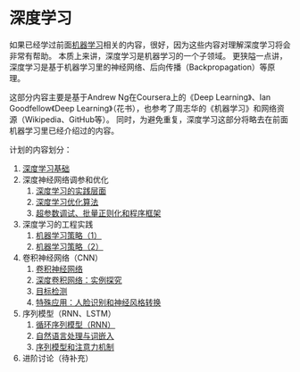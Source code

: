 # 深度学习

如果已经学过前面[机器学习](../macine-learning/)相关的内容，很好，因为这些内容对理解深度学习将会非常有帮助。
本质上来讲，深度学习是机器学习的一个子领域。
更狭隘一点讲，深度学习是基于机器学习里的神经网络、后向传播（Backpropagation）等原理。

这部分内容主要是基于Andrew Ng在Coursera上的《Deep Learning》、Ian Goodfellow《Deep Learning》（花书），也参考了周志华的《机器学习》和网络资源（Wikipedia、GitHub等）。
同时，为避免重复，深度学习这部分将略去在前面机器学习里已经介绍过的内容。

计划的内容划分：
1. [深度学习基础](1.deep-learning-basic.md)
2. 深度神经网络调参和优化
   1. [深度学习的实践层面](2.improving-deep-neural-networks-1.practical-aspects.md)
   2. [深度学习优化算法](2.improving-deep-neural-networks-2.optimization-algorithms.md)
   3. [超参数调试、批量正则化和程序框架](2.improving-deep-neural-networks-3.pyperparameter-tuning.md)
3. 深度学习的工程实践
   1. [机器学习策略（1）](3.structuring-machine-learning-1.ml-strategy.md)
   2. [机器学习策略（2）](3.structuring-machine-learning-2.ml-strategy.md)
4. 卷积神经网络（CNN）
   1. [卷积神经网络](4.convolutional-neural-network-1.foundations-of-cnn.md)
   2. [深度卷积网络：实例探究](4.convolutional-neural-network-2.deep-convolutional-models.md)
   3. [目标检测](4.convolutional-neural-network-3.object-detection.md)
   4. [特殊应用：人脸识别和神经风格转换](4.convolutional-neural-network-4.face-recognition-and-neural-style-transfer.md)
5. 序列模型（RNN、LSTM）
   1. [循环序列模型（RNN）](5.sequence-model-1.recurrent-neural-netoworks.md)
   2. [自然语言处理与词嵌入](5.sequence-model-2.nlp-and-word-embeddings.md)
   3. [序列模型和注意力机制](5.sequence-model-3.sequence-models-and-attention-machanism.md)
6. 进阶讨论（待补充）
